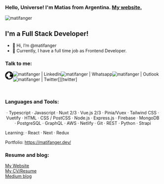 ### Hello, Universe! I'm Matias from Argentina. [My website.][website]

<img src="https://komarev.com/ghpvc/?username=matifanger&color=brightgreen" alt="matifanger" /> 

## I'm a Full Stack Developer!
- 👋 Hi, I’m @matifanger
- 👀 Currently, I have a full time job as Frontend Developer.

### Talk to me:

[<img align="left" alt="matifanger.dev" width="26px" src="https://raw.githubusercontent.com/iconic/open-iconic/master/svg/globe.svg" />][website]
[<img align="left" alt="matifanger | LinkedIn" src="https://img.shields.io/badge/linkedin-%230077B5.svg?style=for-the-badge&logo=linkedin&logoColor=white" />][linkedin]
[<img align="left" alt="matifanger | Whatsapp"  src="https://img.shields.io/badge/WhatsApp-25D366?style=for-the-badge&logo=whatsapp&logoColor=white" />][whatsapp]
[<img align="left" alt="matifanger | Outlook"  src="https://img.shields.io/badge/Microsoft_Outlook-0078D4?style=for-the-badge&logo=microsoft-outlook&logoColor=white" />][email]
[<img align="left" alt="matifanger | Twitter"  src="https://img.shields.io/badge/twitter-%231DA1F2.svg?style=for-the-badge&logo=Twitter&logoColor=white" />][twitter]

<br />

### Languages and Tools:
<p style="text-align:center">
· Typescript
· Javascript
· Nuxt 2/3
· Vue.js 2/3
· Pinia/Vuex
· Tailwind CSS
· Vuetify
· HTML
· CSS / PostCSS
· Node.js
· Express.js
· Firebase
· MongoDB
· PostgreSQL
· GraphQL
· AWS
· Netlify
· Git
· REST
· Python
· Strapi

Learning:
· React
· Next
· Redux
 </p>

Portfolio: https://matifanger.dev/
<br />
### Resume and blog:
[My Website][website]
<br />
[My CV/Resume][resume]
<br />
[Medium blog][medium]
<br />

[linkedin]: https://linkedin.com/in/matifanger
[whatsapp]: https://wa.link/aq1xfn
[email]: mailto:matifanger@outlook.com
[website]: https://matifanger.dev
[resume]: https://drive.google.com/file/d/1WmrjHfjrHsh4f5yvJ_CR6JlFL-CmRG4I/view?usp=sharing
[medium]: https://matifanger.medium.com/
